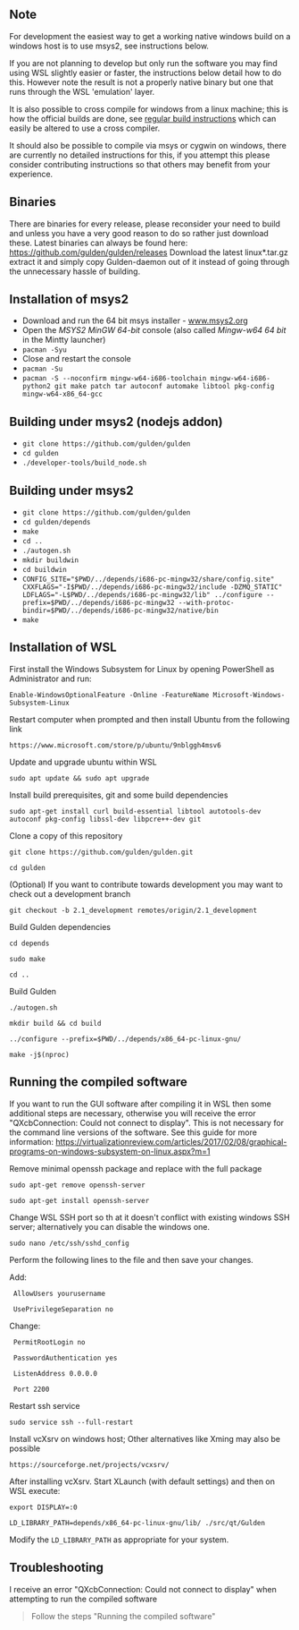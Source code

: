 Note
-----

For development the easiest way to get a working native windows build on a windows host is to use msys2, see instructions below.

If you are not planning to develop but only run the software you may find using WSL slightly easier or faster, the instructions below detail how to do this. However note the result is not a properly native binary but one that runs through the WSL 'emulation' layer.

It is also possible to cross compile for windows from a linux machine; this is how the official builds are done, see [regular build instructions](building.md) which can easily be altered to use a cross compiler.

It should also be possible to compile via msys or cygwin on windows, there are currently no detailed instructions for this, if you attempt this please consider contributing instructions so that others may benefit from your experience.

Binaries
-----
There are binaries for every release, please reconsider your need to build and unless you have a very good reason to do so rather just download these.
Latest binaries can always be found here: https://github.com/gulden/gulden/releases
Download the latest linux\*.tar.gz extract it and simply copy Gulden-daemon out of it instead of going through the unnecessary hassle of building.


Installation of msys2
-----
* Download and run the 64 bit msys installer - www.msys2.org
* Open the *MSYS2 MinGW 64-bit* console (also called *Mingw-w64 64 bit* in the Mintty launcher)
* `pacman -Syu`
* Close and restart the console
* `pacman -Su`
* `pacman -S --noconfirm mingw-w64-i686-toolchain mingw-w64-i686-python2 git make patch tar autoconf automake libtool pkg-config mingw-w64-x86_64-gcc`

Building under msys2 (nodejs addon)
-----
* `git clone https://github.com/gulden/gulden`
* `cd gulden`
* `./developer-tools/build_node.sh`

Building under msys2
-----
* `git clone https://github.com/gulden/gulden`
* `cd gulden/depends`
* `make`
* `cd ..`
* `./autogen.sh`
* `mkdir buildwin`
* `cd buildwin`
* `CONFIG_SITE="$PWD/../depends/i686-pc-mingw32/share/config.site" CXXFLAGS="-I$PWD/../depends/i686-pc-mingw32/include -DZMQ_STATIC" LDFLAGS="-L$PWD/../depends/i686-pc-mingw32/lib" ../configure --prefix=$PWD/../depends/i686-pc-mingw32 --with-protoc-bindir=$PWD/../depends/i686-pc-mingw32/native/bin`
* `make`


Installation of WSL
-----

First install the Windows Subsystem for Linux by opening PowerShell as Administrator and run:

`Enable-WindowsOptionalFeature -Online -FeatureName Microsoft-Windows-Subsystem-Linux`

Restart computer when prompted and then install Ubuntu from the following link

`https://www.microsoft.com/store/p/ubuntu/9nblggh4msv6`

Update and upgrade ubuntu within WSL

`sudo apt update && sudo apt upgrade`

Install build prerequisites, git and some build dependencies

`sudo apt-get install curl build-essential libtool autotools-dev autoconf pkg-config libssl-dev libpcre++-dev git`

Clone a copy of this repository

`git clone https://github.com/gulden/gulden.git`

`cd gulden`

(Optional) If you want to contribute towards development you may want to check out a development branch

`git checkout -b 2.1_development remotes/origin/2.1_development`

Build Gulden dependencies

`cd depends`

`sudo make`

`cd ..`

Build Gulden

`./autogen.sh`

`mkdir build && cd build`

`../configure --prefix=$PWD/../depends/x86_64-pc-linux-gnu/`

`make -j$(nproc)`


Running the compiled software
-----

If you want to run the GUI software after compiling it in WSL then some additional steps are necessary, otherwise you will receive the error "QXcbConnection: Could not connect to display".
This is not necessary for the command line versions of the software.
See this guide for more information: https://virtualizationreview.com/articles/2017/02/08/graphical-programs-on-windows-subsystem-on-linux.aspx?m=1

Remove minimal openssh package and replace with the full package

`sudo apt-get remove openssh-server`

`sudo apt-get install openssh-server`

Change WSL SSH port so th at it doesn't conflict with existing windows SSH server; alternatively you can disable the windows one.

`sudo nano /etc/ssh/sshd_config`

Perform the following lines to the file and then save your changes.

Add:

  ` AllowUsers yourusername`

  ` UsePrivilegeSeparation no`

Change:

  ` PermitRootLogin no`

  ` PasswordAuthentication yes`

  ` ListenAddress 0.0.0.0`

  ` Port 2200`

 Restart ssh service

`sudo service ssh --full-restart`

Install vcXsrv on windows host; Other alternatives like Xming may also be possible

`https://sourceforge.net/projects/vcxsrv/`

After installing vcXsrv. Start XLaunch (with default settings) and then on WSL execute:

`export DISPLAY=:0`

`LD_LIBRARY_PATH=depends/x86_64-pc-linux-gnu/lib/ ./src/qt/Gulden`

Modify the `LD_LIBRARY_PATH` as appropriate for your system.


Troubleshooting
-----

I receive an error "QXcbConnection: Could not connect to display" when attempting to run the compiled software
> Follow the steps "Running the compiled software" 

